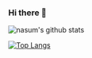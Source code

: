 ### Hi there 👋

<!--
**nasum/nasum** is a ✨ _special_ ✨ repository because its `README.md` (this file) appears on your GitHub profile.

Here are some ideas to get you started:

- 🔭 I’m currently working on ...
- 🌱 I’m currently learning ...
- 👯 I’m looking to collaborate on ...
- 🤔 I’m looking for help with ...
- 💬 Ask me about ...
- 📫 How to reach me: ...
- 😄 Pronouns: ...
- ⚡ Fun fact: ...
-->

![nasum's github stats](https://github-readme-stats.vercel.app/api?username=nasum&count_private=true)

[![Top Langs](https://github-readme-stats.vercel.app/api/top-langs/?username=nasum)](https://github.com/anuraghazra/github-readme-stats)
